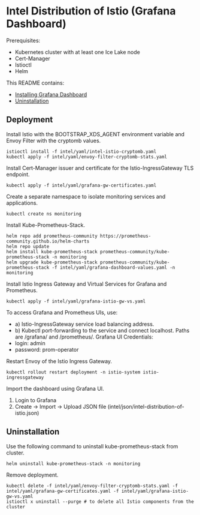 # Intel Distribution of Istio (Grafana Dashboard)
Prerequisites:
* Kubernetes cluster with at least one Ice Lake node
* Cert-Manager
* Istioctl
* Helm

This README contains:
- [Installing Grafana Dashboard](#deployment)
- [Uninstallation](#uninstallation)

## Deployment

Install Istio with the BOOTSTRAP_XDS_AGENT environment variable and Envoy Filter with the cryptomb values.
```
istioctl install -f intel/yaml/intel-istio-cryptomb.yaml
kubectl apply -f intel/yaml/envoy-filter-cryptomb-stats.yaml
```

Install Cert-Manager issuer and certificate for the Istio-IngressGateway TLS endpoint.
```
kubectl apply -f intel/yaml/grafana-gw-certificates.yaml
```

Create a separate namespace to isolate monitoring services and applications.
```
kubectl create ns monitoring
```

Install Kube-Prometheus-Stack.
```
helm repo add prometheus-community https://prometheus-community.github.io/helm-charts
helm repo update
helm install kube-prometheus-stack prometheus-community/kube-prometheus-stack -n monitoring
helm upgrade kube-prometheus-stack prometheus-community/kube-prometheus-stack -f intel/yaml/grafana-dashboard-values.yaml -n monitoring
```

Install Istio Ingress Gateway and Virtual Services for Grafana and Prometheus.
```
kubectl apply -f intel/yaml/grafana-istio-gw-vs.yaml
```
To access Grafana and Prometheus UIs, use:
* a) Istio-IngressGateway service load balancing address.
* b) Kubectl port-forwarding to the service and connect localhost.
  Paths are /grafana/ and /prometheus/.
Grafana UI Credentials:
 * login: admin
 * password: prom-operator

Restart Envoy of the Istio Ingress Gateway.
```
kubectl rollout restart deployment -n istio-system istio-ingressgateway
```
Import the dashboard using Grafana UI.

1. Login to Grafana
2. Create -> Import -> Upload JSON file (intel/json/intel-distribution-of-istio.json)

## Uninstallation
Use the following command to uninstall kube-prometheus-stack from cluster.
```
helm uninstall kube-prometheus-stack -n monitoring
```

Remove deployment.
```
kubectl delete -f intel/yaml/envoy-filter-cryptomb-stats.yaml -f intel/yaml/grafana-gw-certificates.yaml -f intel/yaml/grafana-istio-gw-vs.yaml
istioctl x uninstall --purge # to delete all Istio components from the cluster
```